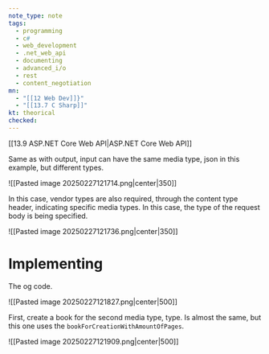 ```yaml
---
note_type: note
tags:
  - programming
  - c#
  - web_development
  - .net_web_api
  - documenting
  - advanced_i/o
  - rest
  - content_negotiation
mn:
  - "[[12 Web Dev]]}"
  - "[[13.7 C Sharp]]"
kt: theorical
checked:
---
```

[[13.9 ASP.NET Core Web API|ASP.NET Core Web API]]

Same as with output, input can have the same media type, json in this example, but different types.

![[Pasted image 20250227121714.png|center|350]]


In this case, vendor types are also required, through the content type header, indicating specific media types. In this case, the type of the request body is being specified. 

![[Pasted image 20250227121736.png|center|350]]

# Implementing 
The og code.

![[Pasted image 20250227121827.png|center|500]]


First, create a book for the second media type, type. Is almost the same, but this one uses the `bookForCreationWithAmountOfPages`. 

![[Pasted image 20250227121909.png|center|500]]

